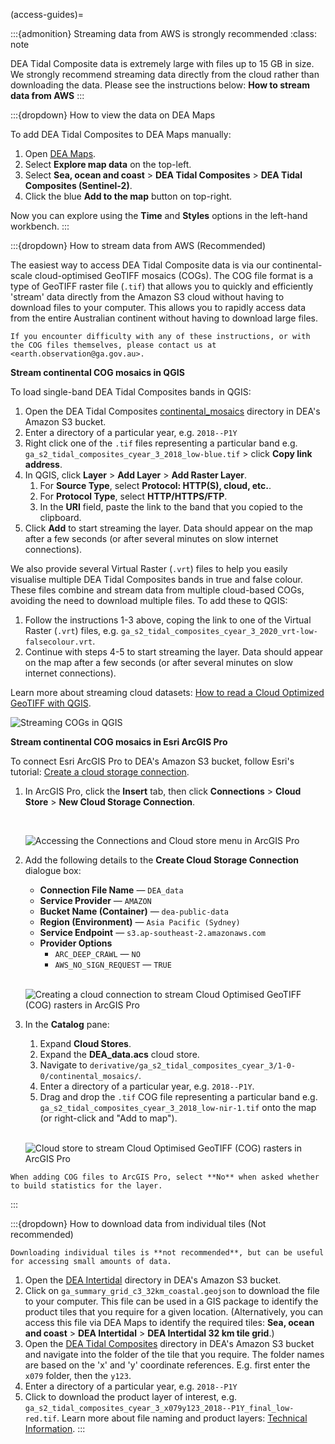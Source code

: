 (access-guides)=

:::{admonition} Streaming data from AWS is strongly recommended
:class: note

DEA Tidal Composite data is extremely large with files up to 15 GB in size. We strongly recommend streaming data directly from the cloud rather than downloading the data. Please see the instructions below: **How to stream data from AWS**
:::

:::{dropdown} How to view the data on DEA Maps

To add DEA Tidal Composites to DEA Maps manually:

1. Open [DEA Maps](https://maps.dea.ga.gov.au/).
1. Select **Explore map data** on the top-left.
1. Select **Sea, ocean and coast** &gt; **DEA Tidal Composites** &gt; **DEA Tidal Composites (Sentinel-2)**.
1. Click the blue **Add to the map** button on top-right.

Now you can explore using the **Time** and **Styles** options in the left-hand workbench.
:::

:::{dropdown} How to stream data from AWS (Recommended)

The easiest way to access DEA Tidal Composite data is via our continental-scale cloud-optimised GeoTIFF mosaics (COGs).
The COG file format is a type of GeoTIFF raster file (`.tif`) that allows you to quickly and efficiently 'stream' data directly from the Amazon S3 cloud without having to download files to your computer.
This allows you to rapidly access data from the entire Australian continent without having to download large files.

```{tip}
If you encounter difficulty with any of these instructions, or with the COG files themselves, please contact us at <earth.observation@ga.gov.au>.
```

**Stream continental COG mosaics in QGIS**

To load single-band DEA Tidal Composites bands in QGIS:

1. Open the DEA Tidal Composites [continental_mosaics](https://data.dea.ga.gov.au/?prefix=derivative/ga_s2_tidal_composites_cyear_3/1-0-0/continental_mosaics/) directory in DEA's Amazon S3 bucket.
1. Enter a directory of a particular year, e.g. `2018--P1Y`
1. Right click one of the `.tif` files representing a particular band e.g. `ga_s2_tidal_composites_cyear_3_2018_low-blue.tif` &gt; click **Copy link address**.
1. In QGIS, click **Layer** &gt; **Add Layer** &gt; **Add Raster Layer**.
    1. For **Source Type**, select **Protocol: HTTP(S), cloud, etc.**.
    1. For **Protocol Type**, select **HTTP/HTTPS/FTP**.
    1. In the **URI** field, paste the link to the band that you copied to the clipboard.
1. Click **Add** to start streaming the layer. Data should appear on the map after a few seconds (or after several minutes on slow internet connections).

We also provide several Virtual Raster (`.vrt`) files to help you easily visualise multiple DEA Tidal Composites bands in true and false colour.
These files combine and stream data from multiple cloud-based COGs, avoiding the need to download multiple files.
To add these to QGIS:

1. Follow the instructions 1-3 above, coping the link to one of the Virtual Raster (`.vrt`) files, e.g. `ga_s2_tidal_composites_cyear_3_2020_vrt-low-falsecolour.vrt`.
1. Continue with steps 4-5 to start streaming the layer. Data should appear on the map after a few seconds (or after several minutes on slow internet connections).

Learn more about streaming cloud datasets: [How to read a Cloud Optimized GeoTIFF with QGIS](https://cogeo.org/qgis-tutorial.html).

![Streaming COGs in QGIS](/_files/dea-tidal-composites/cogs_qgis_streaming.jpg)

**Stream continental COG mosaics in Esri ArcGIS Pro**

To connect Esri ArcGIS Pro to DEA's Amazon S3 bucket, follow Esri's tutorial: [Create a cloud storage connection](https://pro.arcgis.com/en/pro-app/latest/help/projects/connect-to-cloud-stores.htm#ESRI_SECTION1_82576579B8CC43E6AE261E39FACFA947).

1. In ArcGIS Pro, click the **Insert** tab, then click **Connections** &gt; **Cloud Store** &gt; **New Cloud Storage Connection**.

    <br>

    ![Accessing the Connections and Cloud store menu in ArcGIS Pro](/_files/dea-tidal-composites/cog_arcgispro_connections.jpg)

1. Add the following details to the **Create Cloud Storage Connection** dialogue box:

    * **Connection File Name** &mdash; `DEA_data`
    * **Service Provider** &mdash; `AMAZON`
    * **Bucket Name (Container)** &mdash; `dea-public-data`
    * **Region (Environment)** &mdash; `Asia Pacific (Sydney)`
    * **Service Endpoint** &mdash; `s3.ap-southeast-2.amazonaws.com`
    * **Provider Options**
        * `ARC_DEEP_CRAWL` &mdash; `NO`
        * `AWS_NO_SIGN_REQUEST` &mdash; `TRUE`
    
    <br>

    ![Creating a cloud connection to stream Cloud Optimised GeoTIFF (COG) rasters in ArcGIS Pro](/_files/dea-tidal-composites/cog_arcgispro_cloud_connection.jpg)

1. In the **Catalog** pane:

    1. Expand **Cloud Stores**.
    1. Expand the **DEA_data.acs** cloud store.
    1. Navigate to `derivative/ga_s2_tidal_composites_cyear_3/1-0-0/continental_mosaics/`.
    1. Enter a directory of a particular year, e.g. `2018--P1Y`.
    1. Drag and drop the `.tif` COG file representing a particular band e.g. `ga_s2_tidal_composites_cyear_3_2018_low-nir-1.tif` onto the map (or right-click and "Add to map").
    
    <br>

    ![Cloud store to stream Cloud Optimised GeoTIFF (COG) rasters in ArcGIS Pro](/_files/dea-tidal-composites/cog_arcgispro_cloud_store.jpg)

```{important}
When adding COG files to ArcGIS Pro, select **No** when asked whether to build statistics for the layer.
```

:::

:::{dropdown} How to download data from individual tiles (Not recommended)

```{warning}
Downloading individual tiles is **not recommended**, but can be useful for accessing small amounts of data.
```

1. Open the [DEA Intertidal](https://data.dea.ga.gov.au/?prefix=derivative/ga_s2ls_intertidal_cyear_3/) directory in DEA's Amazon S3 bucket.
1. Click on `ga_summary_grid_c3_32km_coastal.geojson` to download the file to your computer. This file can be used in a GIS package to identify the product tiles that you require for a given location. (Alternatively, you can access this file via DEA Maps to identify the required tiles: **Sea, ocean and coast** &gt; **DEA Intertidal** &gt; **DEA Intertidal 32 km tile grid**.)
1. Open the [DEA Tidal Composites](https://data.dea.ga.gov.au/?prefix=derivative/ga_s2_tidal_composites_cyear_3/1-0-0/) directory in DEA's Amazon S3 bucket and navigate into the folder of the tile that you require. The folder names are based on the 'x' and 'y' coordinate references. E.g. first enter the `x079` folder, then the `y123`.
1. Enter a directory of a particular year, e.g. `2018--P1Y`
1. Click to download the product layer of interest, e.g. `ga_s2_tidal_composites_cyear_3_x079y123_2018--P1Y_final_low-red.tif`. Learn more about file naming and product layers: [Technical Information](./?tab=description#product-layers).
:::

